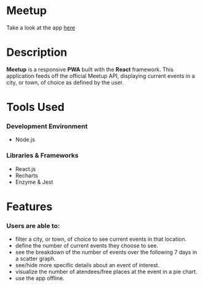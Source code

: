 # Meetup

Take a look at the app [here](https://kevmhughes.github.io/meetup/)

# Description


**Meetup** is a responsive **PWA** built with the **React** framework. This application feeds off the official Meetup API, displaying current events in a city, or town, of choice as defined by the user. 

# Tools Used

### Development Environment
* Node.js

### Libraries & Frameworks
* React.js
* Recharts 
* Enzyme & Jest

# Features

### Users are able to:

* filter a city, or town, of choice to see current events in that location.
* define the number of current events they choose to see.
* see the breakdown of the number of events over the following 7 days in a scatter graph.
* see/hide more specific details about an event of interest.
* visualize the number of atendees/free places at the event in a pie chart.
* use the app offline.







